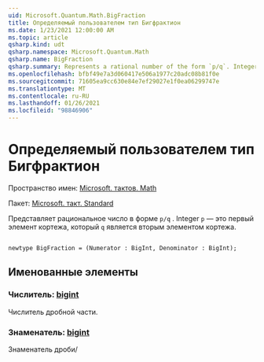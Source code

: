 ```yaml
---
uid: Microsoft.Quantum.Math.BigFraction
title: Определяемый пользователем тип Бигфрактион
ms.date: 1/23/2021 12:00:00 AM
ms.topic: article
qsharp.kind: udt
qsharp.namespace: Microsoft.Quantum.Math
qsharp.name: BigFraction
qsharp.summary: Represents a rational number of the form `p/q`. Integer `p` is the first element of the tuple and `q` is the second element of the tuple.
ms.openlocfilehash: bfbf49e7a3d060417e506a1977c20adc08b81f0e
ms.sourcegitcommit: 71605ea9cc630e84e7ef29027e1f0ea06299747e
ms.translationtype: MT
ms.contentlocale: ru-RU
ms.lasthandoff: 01/26/2021
ms.locfileid: "98846906"
---
```

# <a name="bigfraction-user-defined-type"></a>Определяемый пользователем тип Бигфрактион

Пространство имен: [Microsoft. тактов. Math](xref:Microsoft.Quantum.Math)

Пакет: [Microsoft. такт. Standard](https://nuget.org/packages/Microsoft.Quantum.Standard)


Представляет рациональное число в форме `p/q` . Integer `p` — это первый элемент кортежа, который `q` является вторым элементом кортежа.

```qsharp

newtype BigFraction = (Numerator : BigInt, Denominator : BigInt);
```



## <a name="named-items"></a>Именованные элементы

### <a name="numerator--bigint"></a>Числитель: [bigint](xref:microsoft.quantum.lang-ref.bigint)

Числитель дробной части.
### <a name="denominator--bigint"></a>Знаменатель: [bigint](xref:microsoft.quantum.lang-ref.bigint)

Знаменатель дроби/